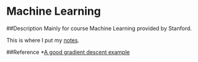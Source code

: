 # Machine Learning

##Description
Mainly for course Machine Learning provided by Stanford.

This is where I put my [notes](http://note.youdao.com/share/?id=87b3b1439793e6dcdb9bac6eeb7dad73&type=notebook).

##Reference
*[A good gradient descent example](https://github.com/mattnedrich/GradientDescentExample)
